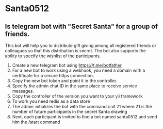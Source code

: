 # Santa0512

## Is telegram bot with "Secret Santa" for a group of friends.

This bot will help you to distribute gift giving among all registered friends or colleagues so that this distribution is secret. The bot also supports the ability to specify the wishlist of the participants.

1. Create a new telegram bot using https://t.me/botfather
2. For a new bot to work using a webhook, you need a domain with a certificate for a secure https connection.
3. Copy the new bot token and point it in the controller.
4. Specify the admin chat ID in the same place to receive service messages.
5. Copy the controller of the version you want to your yii framework
6. To work you need redis as a data store
7. The admin initializes the bot with the command /init 21 where 21 is the number of future participants in the secret Santa drawing
8. Next, each participant is invited to find a bot named santa0512 and send him the /start command